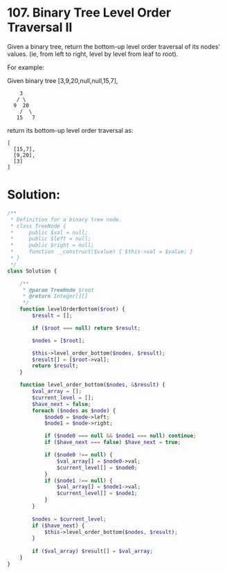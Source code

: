 # 107. Binary Tree Level Order Traversal II
Given a binary tree, return the bottom-up level order traversal of its nodes' values. (ie, from left to right, level by level from leaf to root).

For example:

Given binary tree [3,9,20,null,null,15,7],
~~~
    3
   / \
  9  20
    /  \
   15   7
~~~
return its bottom-up level order traversal as:
~~~
[
  [15,7],
  [9,20],
  [3]
]
~~~
# Solution:
~~~PHP
/**
 * Definition for a binary tree node.
 * class TreeNode {
 *     public $val = null;
 *     public $left = null;
 *     public $right = null;
 *     function __construct($value) { $this->val = $value; }
 * }
 */
class Solution {

    /**
     * @param TreeNode $root
     * @return Integer[][]
     */
    function levelOrderBottom($root) {
        $result = [];

        if ($root === null) return $result;

        $nodes = [$root];

        $this->level_order_bottom($nodes, $result);
        $result[] = [$root->val];
        return $result;
    }

    function level_order_bottom($nodes, &$result) {
        $val_array = [];
        $current_level = [];
        $have_next = false;
        foreach ($nodes as $node) {
            $node0 = $node->left;
            $node1 = $node->right;

            if ($node0 === null && $node1 === null) continue;
            if ($have_next === false) $have_next = true;

            if ($node0 !== null) {
                $val_array[] = $node0->val;
                $current_level[] = $node0;
            }
            if ($node1 !== null) {
                $val_array[] = $node1->val;
                $current_level[] = $node1;
            }
        }
        
        $nodes = $current_level;
        if ($have_next) {
            $this->level_order_bottom($nodes, $result);
        }
        
        if ($val_array) $result[] = $val_array;
    }
}
~~~